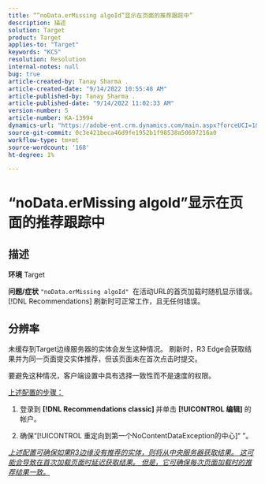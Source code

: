 ```yaml
---
title: “”noData.erMissing algoId”显示在页面的推荐跟踪中”
description: 描述
solution: Target
product: Target
applies-to: "Target"
keywords: "KCS"
resolution: Resolution
internal-notes: null
bug: true
article-created-by: Tanay Sharma .
article-created-date: "9/14/2022 10:55:48 AM"
article-published-by: Tanay Sharma .
article-published-date: "9/14/2022 11:02:33 AM"
version-number: 5
article-number: KA-13994
dynamics-url: "https://adobe-ent.crm.dynamics.com/main.aspx?forceUCI=1&pagetype=entityrecord&etn=knowledgearticle&id=e3d763c7-1b34-ed11-9db1-002248086735"
source-git-commit: 0c3e421beca46d9fe1952b1f98538a50697216a0
workflow-type: tm+mt
source-wordcount: '168'
ht-degree: 1%

---
```


# “noData.erMissing algoId”显示在页面的推荐跟踪中

## 描述

<b>环境</b>
Target


<b>问题/症状</b>
`"noData.erMissing algoId"`  在活动URL的首页加载时随机显示错误。 [!DNL Recommendations] 刷新时可正常工作，且无任何错误。


## 分辨率


未缓存到Target边缘服务器的实体会发生这种情况。 刷新时，R3 Edge会获取结果并为同一页面提交实体推荐，但该页面未在首次点击时提交。

要避免这种情况，客户端设置中具有选择一致性而不是速度的权限。



<u>上述配置的步骤：</u>

1. 登录到 <b>[!DNL Recommendations classic] </b>并单击 <b>[!UICONTROL 编辑]</b> 的帐户。

2. 确保“[!UICONTROL 重定向到第一个NoContentDataException的中心]“ ”。

*<u>上述配置可确保如果R3边缘没有推荐的实体，则将从中央服务器获取结果。 这可能会导致在首次加载页面时延迟获取结果。 但是，它可确保每次页面加载时的推荐结果一致。</u>*


